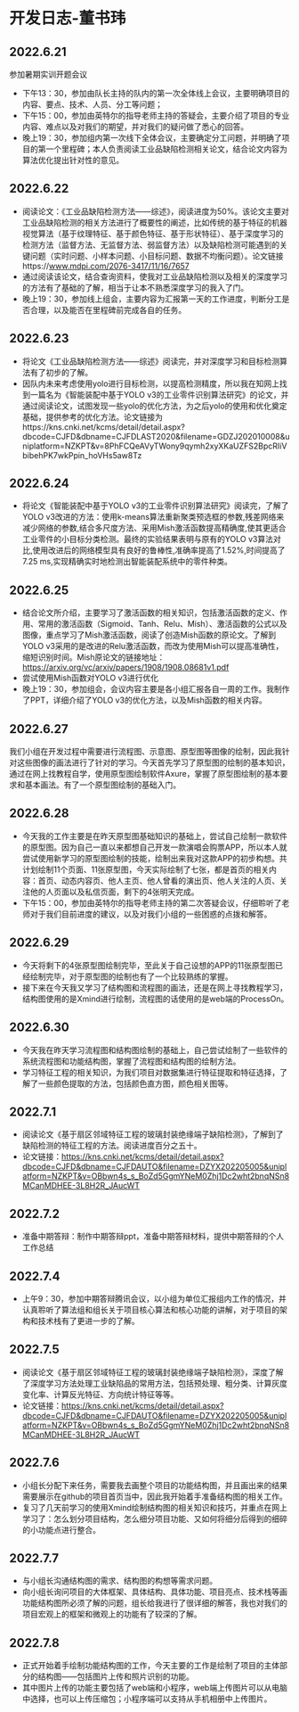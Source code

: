 # 开发日志-董书玮

## 2022.6.21

  参加暑期实训开题会议

- 下午13：30，参加由队长主持的队内的第一次全体线上会议，主要明确项目的内容、要点、技术、人员、分工等问题；
- 下午15：00，参加由英特尔的指导老师主持的答疑会，主要介绍了项目的专业内容、难点以及对我们的期望，并对我们的疑问做了悉心的回答。
- 晚上19：30，参加组内第一次线下全体会议，主要确定分工问题，并明确了项目的第一个里程碑；本人负责阅读工业品缺陷检测相关论文，结合论文内容为算法优化提出针对性的意见。

## 2022.6.22
- 阅读论文：《工业品缺陷检测方法——综述》，阅读进度为50%。该论文主要对工业品缺陷检测的相关方法进行了概要性的阐述，比如传统的基于特征的机器视觉算法（基于纹理特征、基于颜色特征、基于形状特征）、基于深度学习的检测方法（监督方法、无监督方法、弱监督方法）以及缺陷检测可能遇到的关键问题（实时问题、小样本问题、小目标问题、数据不均衡问题）。论文链接https://www.mdpi.com/2076-3417/11/16/7657
- 通过阅读该论文，结合查询资料，使我对工业品缺陷检测以及相关的深度学习的方法有了基础的了解，相当于让本不熟悉深度学习的我入了门。
- 晚上19：30，参加线上组会，主要内容为汇报第一天的工作进度，判断分工是否合理，以及能否在里程碑前完成各自的任务。

## 2022.6.23

- 将论文《工业品缺陷检测方法——综述》阅读完，并对深度学习和目标检测算法有了初步的了解。
- 因队内未来考虑使用yolo进行目标检测，以提高检测精度，所以我在知网上找到一篇名为《智能装配中基于YOLO v3的工业零件识别算法研究》的论文，并通过阅读论文，试图发现一些yolo的优化方法，为之后yolo的使用和优化奠定基础，提供参考的优化方法。论文链接为https://kns.cnki.net/kcms/detail/detail.aspx?dbcode=CJFD&dbname=CJFDLAST2020&filename=GDZJ202010008&uniplatform=NZKPT&v=8PhFCQeAVyTWony9qymh2xyXKaUZFS2BpcRIiVbibehPK7wkPpin_hoVHs5aw8Tz

## 2022.6.24
- 将论文《智能装配中基于YOLO v3的工业零件识别算法研究》阅读完，了解了YOLO v3改进的方法：使用k-means算法重新聚类预选框的参数,残差网络来减少网络的参数,结合多尺度方法、采用Mish激活函数提高精确度,使其更适合工业零件的小目标分类检测。最终的实验结果表明与原有的YOLO v3算法对比,使用改进后的网络模型具有良好的鲁棒性,准确率提高了1.52%,时间提高了7.25 ms,实现精确实时地检测出智能装配系统中的零件种类。


## 2022.6.25

- 结合论文所介绍，主要学习了激活函数的相关知识，包括激活函数的定义、作用、常用的激活函数（Sigmoid、Tanh、Relu、Mish）、激活函数的公式以及图像，重点学习了Mish激活函数，阅读了创造Mish函数的原论文。了解到YOLO v3采用的是改进的Relu激活函数，而改为使用Mish可以提高准确性，缩短识别时间。Mish原论文的链接地址：https://arxiv.org/vc/arxiv/papers/1908/1908.08681v1.pdf
- 尝试使用Mish函数对YOLO v3进行优化
- 晚上19：30，参加组会，会议内容主要是各小组汇报各自一周的工作。我制作了PPT，详细介绍了YOLO v3的优化方法，以及Mish函数的相关内容。

## 2022.6.27

我们小组在开发过程中需要进行流程图、示意图、原型图等图像的绘制，因此我针对这些图像的画法进行了针对的学习。今天首先学习了原型图的绘制的基本知识，通过在网上找教程自学，使用原型图绘制软件Axure，掌握了原型图绘制的基本要求和基本画法。有了一个原型图绘制的基础入门。

## 2022.6.28

- 今天我的工作主要是在昨天原型图基础知识的基础上，尝试自己绘制一款软件的原型图。因为自己一直以来都想自己开发一款演唱会购票APP，所以本人就尝试使用新学习的原型图绘制的技能，绘制出来我对这款APP的初步构想。共计划绘制11个页面、11张原型图，今天实际绘制了七张，都是首页的相关内容：首页、动态内容页、他人主页、他人曾看的演出页、他人关注的人页、关注他的人页面以及私信页面，剩下的4张明天完成。
- 下午15：00，参加由英特尔的指导老师主持的第二次答疑会议，仔细聆听了老师对于我们目前进度的建议，以及对我们小组的一些困惑的点拨和解答。

## 2022.6.29

- 今天将剩下的4张原型图绘制完毕，至此关于自己设想的APP的11张原型图已经绘制完毕，对于原型图的绘制也有了一个比较熟练的掌握。
- 接下来在今天我又学习了结构图和流程图的画法，还是在网上寻找教程学习，结构图使用的是Xmind进行绘制，流程图的话使用的是web端的ProcessOn。

## 2022.6.30

- 今天我在昨天学习流程图和结构图绘制的基础上，自己尝试绘制了一些软件的系统流程图和功能结构图，掌握了流程图和结构图的绘制方法。
- 学习特征工程的相关知识，为我们项目对数据集进行特征提取和特征选择，了解了一些颜色提取的方法，包括颜色直方图，颜色相关图等。

## 2022.7.1

- 阅读论文《基于扇区邻域特征工程的玻璃封装绝缘端子缺陷检测》，了解到了缺陷检测的特征工程的方法。阅读进度百分之五十。
- 论文链接：https://kns.cnki.net/kcms/detail/detail.aspx?dbcode=CJFD&dbname=CJFDAUTO&filename=DZYX202205005&uniplatform=NZKPT&v=OBbwn4s_s_BoZd5GgmYNeM0Zhj1Dc2wht2bnqNSn8MCanMDHEE-3L8H2R_JAucWT

## 2022.7.2

- 准备中期答辩：制作中期答辩ppt，准备中期答辩材料，提供中期答辩的个人工作总结

## 2022.7.4

- 上午9：30，参加中期答辩腾讯会议，以小组为单位汇报组内工作的情况，并认真聆听了算法组和组长关于项目核心算法和核心功能的讲解，对于项目的架构和技术栈有了更进一步的了解。

## 2022.7.5

- 阅读论文《基于扇区邻域特征工程的玻璃封装绝缘端子缺陷检测》，深度了解了深度学习方法处理工业缺陷品的常用方法，包括预处理、粗分类、计算灰度变化率、计算反光特征、方向统计特征等等。
- 论文链接：https://kns.cnki.net/kcms/detail/detail.aspx?dbcode=CJFD&dbname=CJFDAUTO&filename=DZYX202205005&uniplatform=NZKPT&v=OBbwn4s_s_BoZd5GgmYNeM0Zhj1Dc2wht2bnqNSn8MCanMDHEE-3L8H2R_JAucWT

## 2022.7.6

- 小组长分配下来任务，需要我去画整个项目的功能结构图，并且画出来的结果需要展示在github的项目首页当中，因此我开始着手准备结构图的相关工作。
- 复习了几天前学习的使用Xmind绘制结构图的相关知识和技巧，并重点在网上学习了：怎么划分项目结构，怎么细分项目功能、又如何将细分后得到的细碎的小功能点进行整合。

## 2022.7.7

- 与小组长沟通结构图的需求、结构图的构想等需求问题。
- 向小组长询问项目的大体框架、具体结构、具体功能、项目亮点、技术栈等画功能结构图所必须了解的问题，组长给我进行了很详细的解答，我也对我们的项目宏观上的框架和微观上的功能有了较深的了解。

## 2022.7.8

- 正式开始着手绘制功能结构图的工作，今天主要的工作是绘制了项目的主体部分的结构图——包括图片上传和照片识别的功能。
- 其中图片上传的功能主要包括了web端和小程序，web端上传图片可以从电脑中选择，也可以上传压缩包；小程序端可以支持从手机相册中上传图片。
